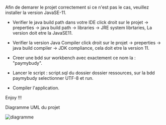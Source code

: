 Afin de demarer le projet correctement si ce n'est pas le cas, veuillez installer la version JavaSE-11.

* Verifier le java build path dans votre IDE click droit sur le projet -> preperties -> java build path -> libraries -> JRE system librtaries, La version doit etre la JavaSE11.
* Verifier la version Java Compiler click droit sur le projet -> preperties -> java build compiler -> JDK compliance, cela doit etre la version 11.


* Creer une bdd sur workbench avec exactement ce nom la : "paymybudy".
* Lancer le script : script.sql du dossier dossier ressources, sur la bdd paymybudy selectionner UTF-8 et run.
* Compiler l'application.


Enjoy !!!

Diagramme UML du projet


![diagramme](https://user-images.githubusercontent.com/29457062/125112494-84804c80-e0e7-11eb-8926-010f2236f7ac.png)

